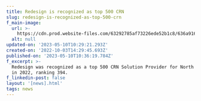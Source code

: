 ```yaml
---
title: Redesign is recognized as top 500 CRN
slug: redesign-is-recognized-as-top-500-crn
f_main-image:
  url: >-
    https://cdn.prod.website-files.com/63292785af73226ede52b1c8/636a9169fd48d1fd952f2707_500%20CRN.avif
  alt: null
updated-on: '2023-05-10T10:29:21.293Z'
created-on: '2022-10-03T14:29:45.693Z'
published-on: '2023-05-10T10:36:19.784Z'
f_excerpt: >-
  Redesign was recognized as a top 500 CRN Solution Provider for North America
  in 2022, ranking 394.
f_linkedin-post: false
layout: '[news].html'
tags: news
---
```



